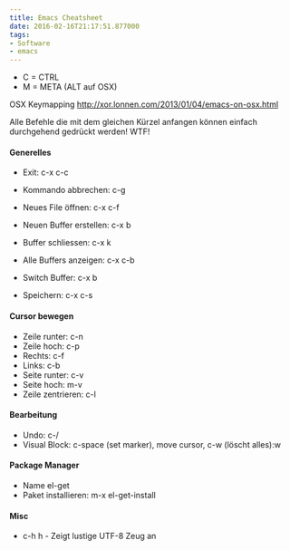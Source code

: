 ```yaml
---
title: Emacs Cheatsheet
date: 2016-02-16T21:17:51.877000
tags: 
- Software
- emacs
---
```



* C = CTRL
* M = META (ALT auf OSX)

OSX Keymapping http://xor.lonnen.com/2013/01/04/emacs-on-osx.html

Alle Befehle die mit dem gleichen Kürzel anfangen
können einfach durchgehend gedrückt werden! WTF!

#### Generelles

* Exit: c-x c-c
* Kommando abbrechen: c-g
* Neues File öffnen: c-x c-f

* Neuen Buffer erstellen: c-x b <name>
* Buffer schliessen: c-x k
* Alle Buffers anzeigen: c-x c-b
* Switch Buffer: c-x b
* Speichern: c-x c-s

#### Cursor bewegen

* Zeile runter: c-n
* Zeile hoch: c-p
* Rechts: c-f
* Links: c-b
* Seite runter: c-v
* Seite hoch: m-v
* Zeile zentrieren: c-l

#### Bearbeitung

* Undo: c-/
* Visual Block: c-space (set marker), move cursor, c-w (löscht alles):w

#### Package Manager

* Name el-get
* Paket installieren: m-x el-get-install

#### Misc

* c-h h - Zeigt lustige UTF-8 Zeug an


